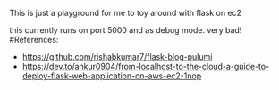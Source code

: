 This is just a playground for me to toy around with flask on ec2

this currently runs on port 5000 and as debug mode. very bad!
#References:
- https://github.com/rishabkumar7/flask-blog-pulumi
- https://dev.to/ankur0904/from-localhost-to-the-cloud-a-guide-to-deploy-flask-web-application-on-aws-ec2-1nop
